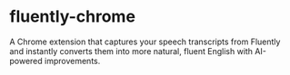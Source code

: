 # fluently-chrome

A Chrome extension that captures your speech transcripts from Fluently and instantly converts them into more natural, fluent English with AI-powered improvements.
